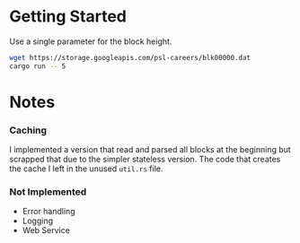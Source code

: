 # Getting Started
Use a single parameter for the block height.
```bash
wget https://storage.googleapis.com/psl-careers/blk00000.dat
cargo run -- 5
```

# Notes
### Caching
I implemented a version that read and parsed all blocks at the beginning but scrapped that due to the simpler stateless version. The code that creates the cache I left in the unused `util.rs` file.

### Not Implemented
- Error handling
- Logging
- Web Service


